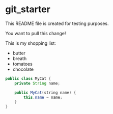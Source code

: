 # git_starter
This README file is created for testing purposes.

You want to pull this change!

This is my shopping list:

* butter
* breath
* tomatoes
* chocolate

```java
public class MyCat {
	private String name;

	public MyCat(string name) {
		this.name = name;
	}
}
```